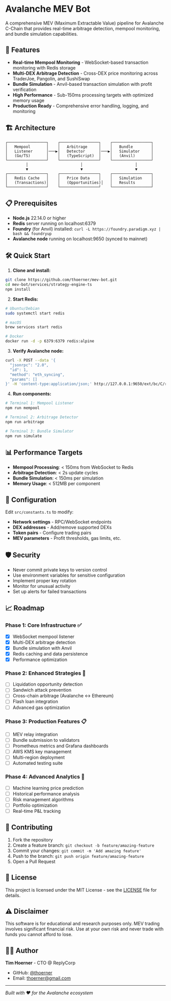 # Avalanche MEV Bot

A comprehensive MEV (Maximum Extractable Value) pipeline for Avalanche C-Chain that provides real-time arbitrage detection, mempool monitoring, and bundle simulation capabilities.

## 🚀 Features

- **Real-time Mempool Monitoring** - WebSocket-based transaction monitoring with Redis storage
- **Multi-DEX Arbitrage Detection** - Cross-DEX price monitoring across TraderJoe, Pangolin, and SushiSwap
- **Bundle Simulation** - Anvil-based transaction simulation with profit verification
- **High Performance** - Sub-150ms processing targets with optimized memory usage
- **Production Ready** - Comprehensive error handling, logging, and monitoring

## 🏗️ Architecture

```
┌─────────────────┐    ┌─────────────────┐    ┌─────────────────┐
│   Mempool       │    │   Arbitrage     │    │   Bundle        │
│   Listener      │───▶│   Detector      │───▶│   Simulator     │
│   (Go/TS)       │    │   (TypeScript)  │    │   (Anvil)       │
└─────────────────┘    └─────────────────┘    └─────────────────┘
         │                       │                       │
         ▼                       ▼                       ▼
┌─────────────────┐    ┌─────────────────┐    ┌─────────────────┐
│   Redis Cache   │    │   Price Data    │    │   Simulation    │
│   (Transactions)│    │   (Opportunities)│   │   Results       │
└─────────────────┘    └─────────────────┘    └─────────────────┘
```

## 📋 Prerequisites

- **Node.js** 22.14.0 or higher
- **Redis** server running on localhost:6379
- **Foundry** (for Anvil) installed: `curl -L https://foundry.paradigm.xyz | bash && foundryup`
- **Avalanche node** running on localhost:9650 (synced to mainnet)

## 🛠️ Quick Start

1. **Clone and install:**
```bash
git clone https://github.com/thoerner/mev-bot.git
cd mev-bot/services/strategy-engine-ts
npm install
```

2. **Start Redis:**
```bash
# Ubuntu/Debian
sudo systemctl start redis

# macOS
brew services start redis

# Docker
docker run -d -p 6379:6379 redis:alpine
```

3. **Verify Avalanche node:**
```bash
curl -X POST --data '{
  "jsonrpc": "2.0",
  "id": 1,
  "method": "eth_syncing",
  "params": []
}' -H 'content-type:application/json;' http://127.0.0.1:9650/ext/bc/C/rpc
```

4. **Run components:**
```bash
# Terminal 1: Mempool Listener
npm run mempool

# Terminal 2: Arbitrage Detector
npm run arbitrage

# Terminal 3: Bundle Simulator
npm run simulate
```

## 📊 Performance Targets

- **Mempool Processing**: < 150ms from WebSocket to Redis
- **Arbitrage Detection**: < 2s update cycles
- **Bundle Simulation**: < 150ms per simulation
- **Memory Usage**: < 512MB per component

## 🔧 Configuration

Edit `src/constants.ts` to modify:

- **Network settings** - RPC/WebSocket endpoints
- **DEX addresses** - Add/remove supported DEXs
- **Token pairs** - Configure trading pairs
- **MEV parameters** - Profit thresholds, gas limits, etc.

## 🛡️ Security

- Never commit private keys to version control
- Use environment variables for sensitive configuration
- Implement proper key rotation
- Monitor for unusual activity
- Set up alerts for failed transactions

## 📈 Roadmap

### Phase 1: Core Infrastructure ✅
- [x] WebSocket mempool listener
- [x] Multi-DEX arbitrage detection
- [x] Bundle simulation with Anvil
- [x] Redis caching and data persistence
- [x] Performance optimization

### Phase 2: Enhanced Strategies 🚧
- [ ] Liquidation opportunity detection
- [ ] Sandwich attack prevention
- [ ] Cross-chain arbitrage (Avalanche ↔ Ethereum)
- [ ] Flash loan integration
- [ ] Advanced gas optimization

### Phase 3: Production Features 📋
- [ ] MEV relay integration
- [ ] Bundle submission to validators
- [ ] Prometheus metrics and Grafana dashboards
- [ ] AWS KMS key management
- [ ] Multi-region deployment
- [ ] Automated testing suite

### Phase 4: Advanced Analytics 🔮
- [ ] Machine learning price prediction
- [ ] Historical performance analysis
- [ ] Risk management algorithms
- [ ] Portfolio optimization
- [ ] Real-time P&L tracking

## 🤝 Contributing

1. Fork the repository
2. Create a feature branch: `git checkout -b feature/amazing-feature`
3. Commit your changes: `git commit -m 'Add amazing feature'`
4. Push to the branch: `git push origin feature/amazing-feature`
5. Open a Pull Request

## 📄 License

This project is licensed under the MIT License - see the [LICENSE](LICENSE) file for details.

## ⚠️ Disclaimer

This software is for educational and research purposes only. MEV trading involves significant financial risk. Use at your own risk and never trade with funds you cannot afford to lose.

## 👨‍💻 Author

**Tim Hoerner** - CTO @ ReplyCorp
- GitHub: [@thoerner](https://github.com/thoerner)
- Email: thoerner@gmail.com

---

*Built with ❤️ for the Avalanche ecosystem*